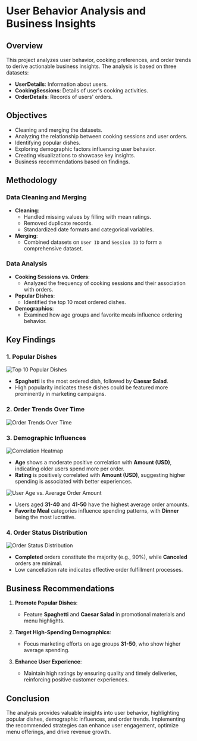 # User Behavior Analysis and Business Insights

## **Overview**

This project analyzes user behavior, cooking preferences, and order trends to derive actionable business insights. The analysis is based on three datasets:

- **UserDetails**: Information about users.
- **CookingSessions**: Details of user's cooking activities.
- **OrderDetails**: Records of users' orders.

## **Objectives**

- Cleaning and merging the datasets.
- Analyzing the relationship between cooking sessions and user orders.
- Identifying popular dishes.
- Exploring demographic factors influencing user behavior.
- Creating visualizations to showcase key insights.
- Business recommendations based on findings.

## **Methodology**

### **Data Cleaning and Merging**

- **Cleaning**:
  - Handled missing values by filling with mean ratings.
  - Removed duplicate records.
  - Standardized date formats and categorical variables.
- **Merging**:
  - Combined datasets on `User ID` and `Session ID` to form a comprehensive dataset.

### **Data Analysis**

- **Cooking Sessions vs. Orders**:
  - Analyzed the frequency of cooking sessions and their association with orders.
- **Popular Dishes**:
  - Identified the top 10 most ordered dishes.
- **Demographics**:
  - Examined how age groups and favorite meals influence ordering behavior.

## **Key Findings**

### **1. Popular Dishes**

![Top 10 Popular Dishes](visualizations\popular_dishes.png)

- **Spaghetti** is the most ordered dish, followed by **Caesar Salad**.
- High popularity indicates these dishes could be featured more prominently in marketing campaigns.

### **2. Order Trends Over Time**

![Order Trends Over Time](visualizations\order_trends.png)



### **3. Demographic Influences**

![Correlation Heatmap](visualizations\correlation_heatmap.png)

- **Age** shows a moderate positive correlation with **Amount (USD)**, indicating older users spend more per order.
- **Rating** is positively correlated with **Amount (USD)**, suggesting higher spending is associated with better experiences.

![User Age vs. Average Order Amount](visualizations\age_vs_order_amount.png)

- Users aged **31-40** and **41-50** have the highest average order amounts.
- **Favorite Meal** categories influence spending patterns, with **Dinner** being the most lucrative.

### **4. Order Status Distribution**

![Order Status Distribution](visualizations\order_status_distribution.png)

- **Completed** orders constitute the majority (e.g., 90%), while **Canceled** orders are minimal.
- Low cancellation rate indicates effective order fulfillment processes.

## **Business Recommendations**

1. **Promote Popular Dishes**:
   - Feature **Spaghetti** and **Caesar Salad** in promotional materials and menu highlights.
   
2. **Target High-Spending Demographics**:
   - Focus marketing efforts on age groups **31-50**, who show higher average spending.
   
   
3. **Enhance User Experience**:
   - Maintain high ratings by ensuring quality and timely deliveries, reinforcing positive customer experiences.

## **Conclusion**

The analysis provides valuable insights into user behavior, highlighting popular dishes, demographic influences, and order trends. Implementing the recommended strategies can enhance user engagement, optimize menu offerings, and drive revenue growth.
